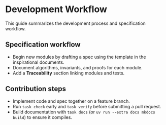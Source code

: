 # Development Workflow

This guide summarizes the development process and specification workflow.

## Specification workflow
- Begin new modules by drafting a spec using the template in the
  inspirational documents.
- Document algorithms, invariants, and proofs for each module.
- Add a **Traceability** section linking modules and tests.

## Contribution steps
- Implement code and spec together on a feature branch.
- Run `task check` early and `task verify` before submitting a pull request.
- Build documentation with `task docs` (or `uv run --extra docs mkdocs build`)
  to ensure it compiles.
